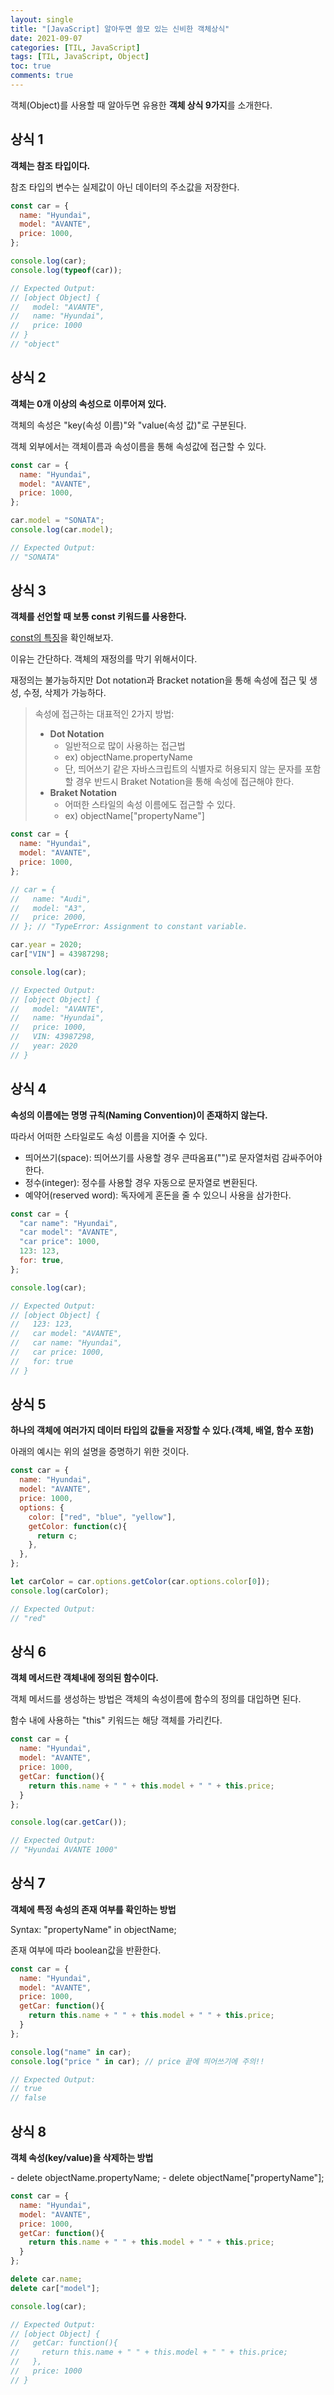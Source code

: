 ```yaml
---
layout: single
title: "[JavaScript] 알아두면 쓸모 있는 신비한 객체상식"
date: 2021-09-07
categories: [TIL, JavaScript]
tags: [TIL, JavaScript, Object]
toc: true
comments: true
---
```



객체(Object)를 사용할 때 알아두면 유용한 **객체 상식 9가지**를 소개한다.

## 상식 1
**객체는 참조 타입이다.**

참조 타입의 변수는 실제값이 아닌 데이터의 주소값을 저장한다. 

```javascript
const car = {
  name: "Hyundai",
  model: "AVANTE",
  price: 1000,
};

console.log(car);
console.log(typeof(car));

// Expected Output:
// [object Object] {
//   model: "AVANTE",
//   name: "Hyundai",
//   price: 1000
// }
// "object"
```


## 상식 2
**객체는 0개 이상의 속성으로 이루어져 있다.**

객체의 속성은 "key(속성 이름)"와 "value(속성 값)"로 구분된다. 

객체 외부에서는 객체이름과 속성이름을 통해 속성값에 접근할 수 있다.

```javascript
const car = {
  name: "Hyundai",
  model: "AVANTE",
  price: 1000,
};

car.model = "SONATA";
console.log(car.model);

// Expected Output:
// "SONATA"
```


## 상식 3
**객체를 선언할 때 보통 const 키워드를 사용한다.**

[const의 특징](https://jihyungong.github.io/til/javascript/Variables/)을 확인해보자.

이유는 간단하다. 객체의 재정의를 막기 위해서이다.

재정의는 불가능하지만 Dot notation과 Bracket notation을 통해 속성에 접근 및 생성, 수정, 삭제가 가능하다.

> 속성에 접근하는 대표적인 2가지 방법:
> - **Dot Notation**
>   - 일반적으로 많이 사용하는 접근법
>   - ex) objectName.propertyName
>   - 단, 띄어쓰기 같은 자바스크립트의 식별자로 허용되지 않는 문자를 포함할 경우 반드시 Braket Notation을 통해 속성에 접근해야 한다.
> - **Braket Notation**
>   - 어떠한 스타일의 속성 이름에도 접근할 수 있다.
>   - ex) objectName["propertyName"]

```javascript
const car = {
  name: "Hyundai",
  model: "AVANTE",
  price: 1000,
};

// car = {
//   name: "Audi",
//   model: "A3",
//   price: 2000,
// }; // "TypeError: Assignment to constant variable.

car.year = 2020;
car["VIN"] = 43987298;

console.log(car);

// Expected Output:
// [object Object] {
//   model: "AVANTE",
//   name: "Hyundai",
//   price: 1000,
//   VIN: 43987298,
//   year: 2020
// }
```


## 상식 4
**속성의 이름에는 명명 규칙(Naming Convention)이 존재하지 않는다.**

따라서 어떠한 스타일로도 속성 이름을 지어줄 수 있다. 

  
- 띄어쓰기(space): 띄어쓰기를 사용할 경우 큰따옴표("")로 문자열처럼 감싸주어야 한다.
- 정수(integer): 정수를 사용할 경우 자동으로 문자열로 변환된다.
- 예약어(reserved word): 독자에게 혼돈을 줄 수 있으니 사용을 삼가한다.

```javascript
const car = {
  "car name": "Hyundai",
  "car model": "AVANTE",
  "car price": 1000,
  123: 123,
  for: true,
};

console.log(car);

// Expected Output:
// [object Object] {
//   123: 123,
//   car model: "AVANTE",
//   car name: "Hyundai",
//   car price: 1000,
//   for: true
// }
```


## 상식 5
**하나의 객체에 여러가지 데이터 타입의 값들을 저장할 수 있다.(객체, 배열, 함수 포함)**

아래의 예시는 위의 설명을 증명하기 위한 것이다. 

```javascript
const car = {
  name: "Hyundai",
  model: "AVANTE",
  price: 1000,
  options: {
    color: ["red", "blue", "yellow"],
    getColor: function(c){
      return c;
    },
  },
};

let carColor = car.options.getColor(car.options.color[0]);
console.log(carColor);

// Expected Output:
// "red"
```


## 상식 6
**객체 메서드란 객체내에 정의된 함수이다.**

객체 메서드를 생성하는 방법은 객체의 속성이름에 함수의 정의를 대입하면 된다. 

함수 내에 사용하는 "this" 키워드는 해당 객체를 가리킨다.

```javascript
const car = {
  name: "Hyundai",
  model: "AVANTE",
  price: 1000,
  getCar: function(){
    return this.name + " " + this.model + " " + this.price;
  }
};

console.log(car.getCar());

// Expected Output:
// "Hyundai AVANTE 1000"
```


## 상식 7
**객체에 특정 속성의 존재 여부를 확인하는 방법**

Syntax: "propertyName" in objectName;

존재 여부에 따라 boolean값을 반환한다.

```javascript
const car = {
  name: "Hyundai",
  model: "AVANTE",
  price: 1000,
  getCar: function(){
    return this.name + " " + this.model + " " + this.price;
  }
};

console.log("name" in car);
console.log("price " in car); // price 끝에 띄어쓰기에 주의!!

// Expected Output:
// true
// false
```


## 상식 8
**객체 속성(key/value)을 삭제하는 방법**

<Syntax>
- delete objectName.propertyName;    
- delete objectName["propertyName"];

```javascript
const car = {
  name: "Hyundai",
  model: "AVANTE",
  price: 1000,
  getCar: function(){
    return this.name + " " + this.model + " " + this.price;
  }
};

delete car.name;
delete car["model"];

console.log(car);

// Expected Output:
// [object Object] {
//   getCar: function(){
//     return this.name + " " + this.model + " " + this.price;
//   },
//   price: 1000
// }
``` 
